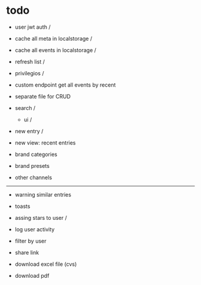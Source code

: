 # todo

* user jwt auth /
* cache all meta in localstorage /
* cache all events in localstorage /
* refresh list /

* privilegios /
  
* custom endpoint get all events by recent
  
* separate file for CRUD
  
* search /
  * ui /

* new entry /
  
* new view: recent entries

* brand categories
* brand presets

* other channels

_________________________________________________________

* warning similar entries

* toasts

* assing stars to user /
* log user activity

* filter by user
  
* share link
* download excel file (cvs)
* download pdf